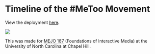 # Timeline of the #MeToo Movement

View the deployment [here](https://ceciliallee.github.io/project4/).

![](gif.gif)

This was made for [MEJO 187](https://mejo187.com) (Foundations of Interactive Media) at the University of North Carolina at Chapel Hill. 
